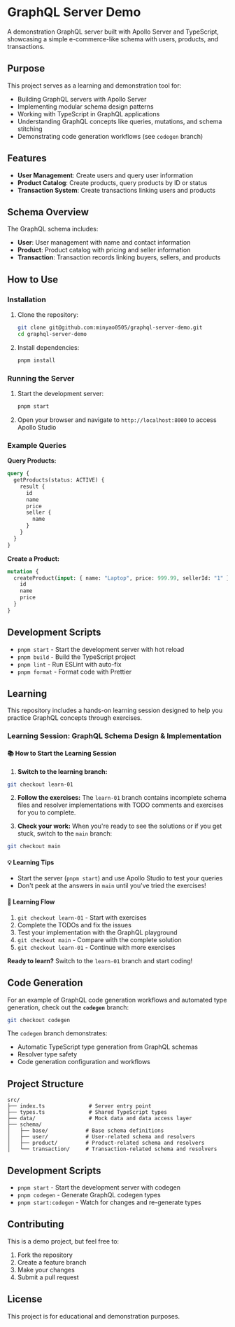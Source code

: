 # GraphQL Server Demo

A demonstration GraphQL server built with Apollo Server and TypeScript, showcasing a simple e-commerce-like schema with users, products, and transactions.

## Purpose

This project serves as a learning and demonstration tool for:

- Building GraphQL servers with Apollo Server
- Implementing modular schema design patterns
- Working with TypeScript in GraphQL applications
- Understanding GraphQL concepts like queries, mutations, and schema stitching
- Demonstrating code generation workflows (see `codegen` branch)

## Features

- **User Management**: Create users and query user information
- **Product Catalog**: Create products, query products by ID or status
- **Transaction System**: Create transactions linking users and products

## Schema Overview

The GraphQL schema includes:

- **User**: User management with name and contact information
- **Product**: Product catalog with pricing and seller information
- **Transaction**: Transaction records linking buyers, sellers, and products

## How to Use

### Installation

1. Clone the repository:

   ```bash
   git clone git@github.com:minyao0505/graphql-server-demo.git
   cd graphql-server-demo
   ```

2. Install dependencies:

   ```bash
   pnpm install
   ```

### Running the Server

1. Start the development server:

   ```bash
   pnpm start
   ```

2. Open your browser and navigate to `http://localhost:8000` to access Apollo Studio

### Example Queries

**Query Products:**

```graphql
query {
  getProducts(status: ACTIVE) {
    result {
      id
      name
      price
      seller {
        name
      }
    }
  }
}
```

**Create a Product:**

```graphql
mutation {
  createProduct(input: { name: "Laptop", price: 999.99, sellerId: "1" }) {
    id
    name
    price
  }
}
```

## Development Scripts

- `pnpm start` - Start the development server with hot reload
- `pnpm build` - Build the TypeScript project
- `pnpm lint` - Run ESLint with auto-fix
- `pnpm format` - Format code with Prettier

## Learning

This repository includes a hands-on learning session designed to help you practice GraphQL concepts through exercises.

### Learning Session: GraphQL Schema Design & Implementation

#### 📚 How to Start the Learning Session

1. **Switch to the learning branch:**

```bash
git checkout learn-01
```

2. **Follow the exercises:**
   The `learn-01` branch contains incomplete schema files and resolver implementations with TODO comments and exercises for you to complete.

3. **Check your work:**
   When you're ready to see the solutions or if you get stuck, switch to the `main` branch:

```bash
git checkout main
```

#### 💡 Learning Tips

- Start the server (`pnpm start`) and use Apollo Studio to test your queries
- Don't peek at the answers in `main` until you've tried the exercises!

#### 🔄 Learning Flow

1. `git checkout learn-01` - Start with exercises
2. Complete the TODOs and fix the issues
3. Test your implementation with the GraphQL playground
4. `git checkout main` - Compare with the complete solution
5. `git checkout learn-01` - Continue with more exercises

**Ready to learn?** Switch to the `learn-01` branch and start coding!

## Code Generation

For an example of GraphQL code generation workflows and automated type generation, check out the **`codegen`** branch:

```bash
git checkout codegen
```

The `codegen` branch demonstrates:

- Automatic TypeScript type generation from GraphQL schemas
- Resolver type safety
- Code generation configuration and workflows

## Project Structure

```text
src/
├── index.ts              # Server entry point
├── types.ts              # Shared TypeScript types
├── data/                 # Mock data and data access layer
├── schema/
│   ├── base/            # Base schema definitions
│   ├── user/            # User-related schema and resolvers
│   ├── product/         # Product-related schema and resolvers
│   └── transaction/     # Transaction-related schema and resolvers
```

## Development Scripts

- `pnpm start` - Start the development server with codegen
- `pnpm codegen` - Generate GraphQL codegen types
- `pnpm start:codegen` - Watch for changes and re-generate types

## Contributing

This is a demo project, but feel free to:

1. Fork the repository
2. Create a feature branch
3. Make your changes
4. Submit a pull request

## License

This project is for educational and demonstration purposes.
